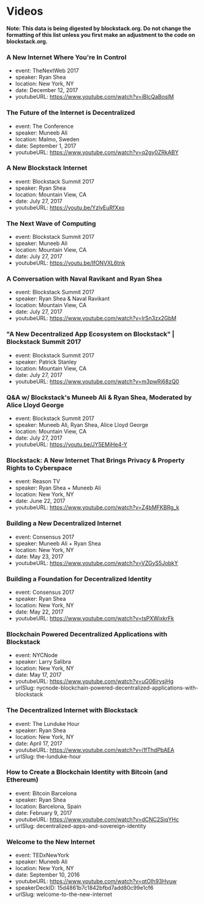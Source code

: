 # Videos

**Note: This data is being digested by blockstack.org. Do not change the formatting of this list unless you first make an adjustment to the code on blockstack.org.**

### A New Internet Where You're In Control

- event: TheNextWeb 2017
- speaker: Ryan Shea
- location: New York, NY
- date: December 12, 2017
- youtubeURL: https://www.youtube.com/watch?v=iBIcQaBoslM

### The Future of the Internet is Decentralized

- event: The Conference
- speaker: Muneeb Ali
- location: Malmo, Sweden
- date: September 1, 2017
- youtubeURL: https://www.youtube.com/watch?v=q2gy0ZRkABY

### A New Blockstack Internet

- event: Blockstack Summit 2017
- speaker: Ryan Shea
- location: Mountain View, CA
- date: July 27, 2017
- youtubeURL: https://youtu.be/YzlyEuRfXxo

### The Next Wave of Computing

- event: Blockstack Summit 2017
- speaker: Muneeb Ali
- location: Mountain View, CA
- date: July 27, 2017
- youtubeURL: https://youtu.be/IfONVXL6tnk

### A Conversation with Naval Ravikant and Ryan Shea

- event: Blockstack Summit 2017
- speaker: Ryan Shea & Naval Ravikant
- location: Mountain View, CA
- date: July 27, 2017
- youtubeURL: https://www.youtube.com/watch?v=IrSn3zx2GbM


### "A New Decentralized App Ecosystem on Blockstack" | Blockstack Summit 2017

- event: Blockstack Summit 2017
- speaker: Patrick Stanley
- location: Mountain View, CA
- date: July 27, 2017
- youtubeURL: https://www.youtube.com/watch?v=m3pwRj68zQ0

### Q&A w/ Blockstack's Muneeb Ali & Ryan Shea, Moderated by Alice Lloyd George

- event: Blockstack Summit 2017
- speaker: Muneeb Ali, Ryan Shea, Alice Lloyd George
- location: Mountain View, CA
- date: July 27, 2017
- youtubeURL: https://youtu.be/JY5EMjHe4-Y

### Blockstack: A New Internet That Brings Privacy & Property Rights to Cyberspace

- event: Reason TV
- speaker: Ryan Shea + Muneeb Ali
- location: New York, NY
- date: June 22, 2017
- youtubeURL: https://www.youtube.com/watch?v=Z4bMFKBRg_k

### Building a New Decentralized Internet

- event: Consensus 2017
- speaker: Muneeb Ali + Ryan Shea
- location: New York, NY
- date: May 23, 2017
- youtubeURL: https://www.youtube.com/watch?v=VZGyS5JobkY


### Building a Foundation for Decentralized Identity

- event: Consensus 2017
- speaker: Ryan Shea
- location: New York, NY
- date: May 22, 2017
- youtubeURL: https://www.youtube.com/watch?v=tsPXWixkrFk

### Blockchain Powered Decentralized Applications with Blockstack

- event: NYCNode
- speaker: Larry Salibra
- location: New York, NY
- date: May 17, 2017
- youtubeURL: https://www.youtube.com/watch?v=uG06irysjHg
- urlSlug: nycnode-blockchain-powered-decentralized-applications-with-blockstack

### The Decentralized Internet with Blockstack

- event: The Lunduke Hour
- speaker: Ryan Shea
- location: New York, NY
- date: April 17, 2017
- youtubeURL: https://www.youtube.com/watch?v=i1fThdPbAEA
- urlSlug: the-lunduke-hour

### How to Create a Blockchain Identity with Bitcoin (and Ethereum)

- event: Bitcoin Barcelona
- speaker: Ryan Shea
- location: Barcelona, Spain
- date: February 9, 2017
- youtubeURL: https://www.youtube.com/watch?v=dCNC2SjqYHc
- urlSlug: decentralized-apps-and-sovereign-identity

### Welcome to the New Internet

- event: TEDxNewYork
- speaker: Muneeb Ali
- location: New York, NY
- date: September 10, 2016
- youtubeURL: https://www.youtube.com/watch?v=qtOIh93Hvuw
- speakerDeckID: 15d4861b7c1842bfbd7add80c99e1cf6
- urlSlug: welcome-to-the-new-internet

